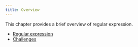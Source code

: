 ```yaml
---
title: Overview
---
```


This chapter provides a brief overview of regular expression.

* [Regular expression](ch11_regex.md)
* [Challenges](ch11_challenges.md)


